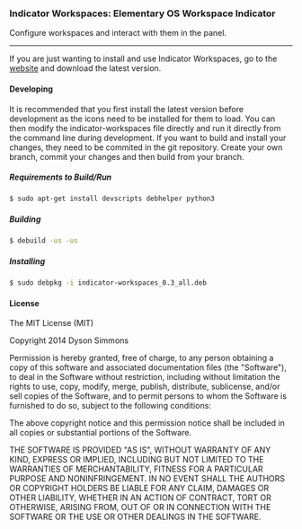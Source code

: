 ### Indicator Workspaces: Elementary OS Workspace Indicator

Configure workspaces and interact with them in the panel.

----

If you are just wanting to install and use Indicator Workspaces, go to the [website](http://dysonsimmons.com/indicator-workspaces/) and download the latest version.

#### Developing

It is recommended that you first install the latest version before development as the icons need to be installed for them to load. You can then modify the indicator-workspaces file directly and run it directly from the command line during development. If you want to build and install your changes, they need to be commited in the git repository. Create your own branch, commit your changes and then build from your branch.

##### Requirements to Build/Run

```bash
$ sudo apt-get install devscripts debhelper python3
```

##### Building

```bash
$ debuild -us -us
```

##### Installing

```bash
$ sudo debpkg -i indicator-workspaces_0.3_all.deb
```

#### License

The MIT License (MIT)

Copyright 2014 Dyson Simmons

Permission is hereby granted, free of charge, to any person obtaining
a copy of this software and associated documentation files (the
"Software"), to deal in the Software without restriction, including
without limitation the rights to use, copy, modify, merge, publish,
distribute, sublicense, and/or sell copies of the Software, and to
permit persons to whom the Software is furnished to do so, subject to
the following conditions:

The above copyright notice and this permission notice shall be
included in all copies or substantial portions of the Software.

THE SOFTWARE IS PROVIDED "AS IS", WITHOUT WARRANTY OF ANY KIND,
EXPRESS OR IMPLIED, INCLUDING BUT NOT LIMITED TO THE WARRANTIES OF
MERCHANTABILITY, FITNESS FOR A PARTICULAR PURPOSE AND
NONINFRINGEMENT. IN NO EVENT SHALL THE AUTHORS OR COPYRIGHT HOLDERS BE
LIABLE FOR ANY CLAIM, DAMAGES OR OTHER LIABILITY, WHETHER IN AN ACTION
OF CONTRACT, TORT OR OTHERWISE, ARISING FROM, OUT OF OR IN CONNECTION
WITH THE SOFTWARE OR THE USE OR OTHER DEALINGS IN THE SOFTWARE.
